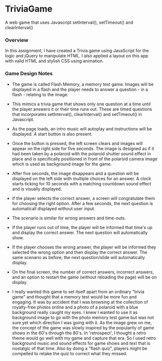 # TriviaGame
A web game that uses Javascript setInterval(), setTimeout() and clearInterval()

### Overview

In this assignment, I have created a Trivia game using JavaScript for the logic and jQuery to manipulate HTML. I also applied a layout on this app with valid HTML and stylish CSS using animation.

### Game Design Notes 

* The game is called Flash Memory, a memory test game. Images will be displayed in a flash and the player needs to answer a question - in a flash - relating to the image.

* This mimics a trivia game that shows only one question at a time until the player answers it or their time runs out. These are timed questions that incorporates setInterval(), clearInterval() and setTimeout() in Javascript.

* As the page loads, an intro music will autoplay and instructions will be displayed. A start button is also present.

* Once the button is pressed, the left screen clears and images will appear on the right side for five seconds. The image is designed as if it had been taken by a polaroid with the polaroid shutter sound effect in place and is specifically positioned in front of the polaroid camera image which is used as background image for the game.

* After five seconds, the image disappears and a question will be displayed on the left side with multiple choices for an answer. A clock starts ticking for 10 seconds with a matching countdown sound effect and is visually displayed.

* If the player selects the correct answer, a screen will congratulate them for choosing the right option. After a few seconds, the next question is automaticall displayed without user input.

* The scenario is similar for wrong answers and time-outs.

* If the player runs out of time, the player will be informed that time's up and display the correct answer.  The next question will automatically show.

* If the player chooses the wrong answer, the player will be informed they selected the wrong option and then display the correct answer. The same scenario as before, the next question/slide will automatically display.

* On the final screen, the number of correct answers, incorrect answers, and an option to restart the game (without reloading the page) will be on display.

* I really wanted this game to set itself apart from an ordinary "trivia game" and thought that a memory test would be more fun and engaging. It was by accident that I was browsing at the collection of royalty-free photos online and a photo of a polaroid with a blue background really caught my eyes. I knew I wanted to use it as background image to go with the photo memory test game but was not sure yet which direction I was going with it. As the image grew on me, the concept of the game was slowly inspired by the popularity of game shows in the 60's through the 80's. In 'retrospect', I thought a retro theme would go well with my game and capture that era.  So I used retro background music and sound effects for game shows and text that is nostalgic of that time. Also by doing a "flash quiz", players might be compelled to retake the quiz to correct what they missed.

